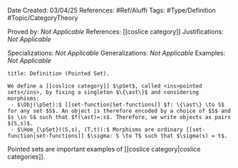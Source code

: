 <div class="topSpace"></div>

Date Created: 03/04/25
References: #Ref/Aluffi 
Tags: #Type/Definition #Topic/CategoryTheory

Proved by: <i>Not Applicable</i>
References: [[coslice category]]
Justifications: <i>Not Applicable</i>

Specializations: <i>Not Applicable</i>
Generalizations: <i>Not Applicable</i>
Examples: <i>Not Applicable</i>

``` ad-Definition
title: Definition (Pointed Set).

We define a [[coslice category]] $\pSet$, called <ins>pointed sets</ins>, by fixing a singleton $\{\ast\}$ and considering morphisms:
 - $\Obj(\pSet):$ [[set-function|Set-functions]] $f: \{\ast\} \to S$ for any set $S$. An object is therefore encoded by a choice of $S$ and $s \in S$ such that $f(\ast)=:s$. Therefore, we write objects as pairs $(S,s)$.
 - $\Hom_{\pSet}((S,s), (T,t)):$ Morphisms are ordinary [[set-function|set-functions]] $\sigma: S \to T$ such that $\sigma(s) = t$.

```

Pointed sets are important examples of [[coslice category|coslice categories]].